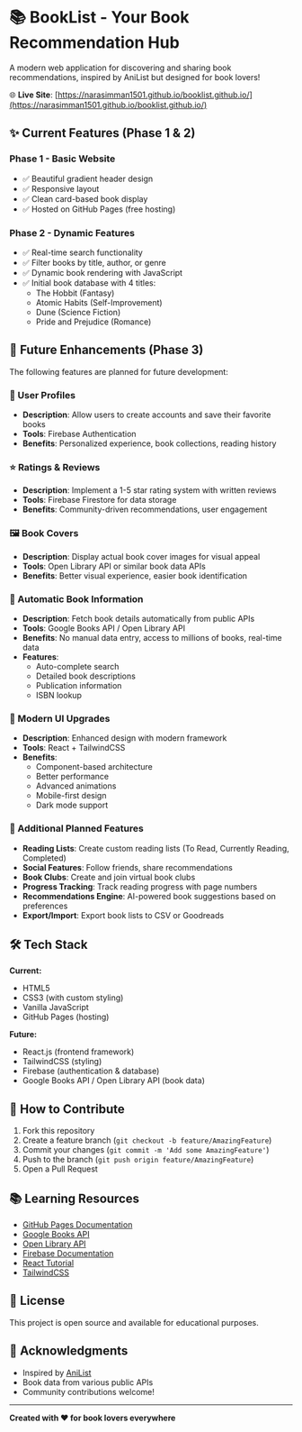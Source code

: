 # 📚 BookList - Your Book Recommendation Hub

A modern web application for discovering and sharing book recommendations, inspired by AniList but designed for book lovers!

🌐 **Live Site**: [https://narasimman1501.github.io/booklist.github.io/](https://narasimman1501.github.io/booklist.github.io/)

## ✨ Current Features (Phase 1 & 2)

### Phase 1 - Basic Website
- ✅ Beautiful gradient header design
- ✅ Responsive layout
- ✅ Clean card-based book display
- ✅ Hosted on GitHub Pages (free hosting)

### Phase 2 - Dynamic Features
- ✅ Real-time search functionality
- ✅ Filter books by title, author, or genre
- ✅ Dynamic book rendering with JavaScript
- ✅ Initial book database with 4 titles:
  - The Hobbit (Fantasy)
  - Atomic Habits (Self-Improvement)
  - Dune (Science Fiction)
  - Pride and Prejudice (Romance)

## 🚀 Future Enhancements (Phase 3)

The following features are planned for future development:

### 👤 User Profiles
- **Description**: Allow users to create accounts and save their favorite books
- **Tools**: Firebase Authentication
- **Benefits**: Personalized experience, book collections, reading history

### ⭐ Ratings & Reviews
- **Description**: Implement a 1-5 star rating system with written reviews
- **Tools**: Firebase Firestore for data storage
- **Benefits**: Community-driven recommendations, user engagement

### 🖼️ Book Covers
- **Description**: Display actual book cover images for visual appeal
- **Tools**: Open Library API or similar book data APIs
- **Benefits**: Better visual experience, easier book identification

### 📖 Automatic Book Information
- **Description**: Fetch book details automatically from public APIs
- **Tools**: Google Books API / Open Library API
- **Benefits**: No manual data entry, access to millions of books, real-time data
- **Features**: 
  - Auto-complete search
  - Detailed book descriptions
  - Publication information
  - ISBN lookup

### 🎨 Modern UI Upgrades
- **Description**: Enhanced design with modern framework
- **Tools**: React + TailwindCSS
- **Benefits**: 
  - Component-based architecture
  - Better performance
  - Advanced animations
  - Mobile-first design
  - Dark mode support

### 📱 Additional Planned Features
- **Reading Lists**: Create custom reading lists (To Read, Currently Reading, Completed)
- **Social Features**: Follow friends, share recommendations
- **Book Clubs**: Create and join virtual book clubs
- **Progress Tracking**: Track reading progress with page numbers
- **Recommendations Engine**: AI-powered book suggestions based on preferences
- **Export/Import**: Export book lists to CSV or Goodreads

## 🛠️ Tech Stack

**Current:**
- HTML5
- CSS3 (with custom styling)
- Vanilla JavaScript
- GitHub Pages (hosting)

**Future:**
- React.js (frontend framework)
- TailwindCSS (styling)
- Firebase (authentication & database)
- Google Books API / Open Library API (book data)

## 📝 How to Contribute

1. Fork this repository
2. Create a feature branch (`git checkout -b feature/AmazingFeature`)
3. Commit your changes (`git commit -m 'Add some AmazingFeature'`)
4. Push to the branch (`git push origin feature/AmazingFeature`)
5. Open a Pull Request

## 📚 Learning Resources

- [GitHub Pages Documentation](https://docs.github.com/pages)
- [Google Books API](https://developers.google.com/books)
- [Open Library API](https://openlibrary.org/developers/api)
- [Firebase Documentation](https://firebase.google.com/docs)
- [React Tutorial](https://react.dev/learn)
- [TailwindCSS](https://tailwindcss.com/)

## 📄 License

This project is open source and available for educational purposes.

## 🙏 Acknowledgments

- Inspired by [AniList](https://anilist.co/)
- Book data from various public APIs
- Community contributions welcome!

---

**Created with ❤️ for book lovers everywhere**
